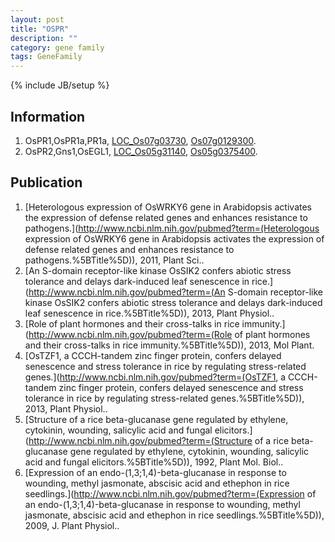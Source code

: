 ```yaml
---
layout: post
title: "OSPR"
description: ""
category: gene family
tags: GeneFamily
---
```

{% include JB/setup %}

## Information
1. OsPR1,OsPR1a,PR1a, [LOC_Os07g03730](http://rice.plantbiology.msu.edu/cgi-bin/ORF_infopage.cgi?orf=LOC_Os07g03730), [Os07g0129300](http://rapdb.dna.affrc.go.jp/viewer/gbrowse_details/irgsp1?name=Os07g0129300).
2. OsPR2,Gns1,OsEGL1, [LOC_Os05g31140](http://rice.plantbiology.msu.edu/cgi-bin/ORF_infopage.cgi?orf=LOC_Os05g31140), [Os05g0375400](http://rapdb.dna.affrc.go.jp/viewer/gbrowse_details/irgsp1?name=Os05g0375400).

## Publication
1. [Heterologous expression of OsWRKY6 gene in Arabidopsis activates the expression of defense related genes and enhances resistance to pathogens.](http://www.ncbi.nlm.nih.gov/pubmed?term=(Heterologous expression of OsWRKY6 gene in Arabidopsis activates the expression of defense related genes and enhances resistance to pathogens.%5BTitle%5D)), 2011, Plant Sci..
2. [An S-domain receptor-like kinase OsSIK2 confers abiotic stress tolerance and delays dark-induced leaf senescence in rice.](http://www.ncbi.nlm.nih.gov/pubmed?term=(An S-domain receptor-like kinase OsSIK2 confers abiotic stress tolerance and delays dark-induced leaf senescence in rice.%5BTitle%5D)), 2013, Plant Physiol..
3. [Role of plant hormones and their cross-talks in rice immunity.](http://www.ncbi.nlm.nih.gov/pubmed?term=(Role of plant hormones and their cross-talks in rice immunity.%5BTitle%5D)), 2013, Mol Plant.
4. [OsTZF1, a CCCH-tandem zinc finger protein, confers delayed senescence and stress tolerance in rice by regulating stress-related genes.](http://www.ncbi.nlm.nih.gov/pubmed?term=(OsTZF1, a CCCH-tandem zinc finger protein, confers delayed senescence and stress tolerance in rice by regulating stress-related genes.%5BTitle%5D)), 2013, Plant Physiol..
5. [Structure of a rice beta-glucanase gene regulated by ethylene, cytokinin, wounding, salicylic acid and fungal elicitors.](http://www.ncbi.nlm.nih.gov/pubmed?term=(Structure of a rice beta-glucanase gene regulated by ethylene, cytokinin, wounding, salicylic acid and fungal elicitors.%5BTitle%5D)), 1992, Plant Mol. Biol..
6. [Expression of an endo-(1,3;1,4)-beta-glucanase in response to wounding, methyl jasmonate, abscisic acid and ethephon in rice seedlings.](http://www.ncbi.nlm.nih.gov/pubmed?term=(Expression of an endo-(1,3;1,4)-beta-glucanase in response to wounding, methyl jasmonate, abscisic acid and ethephon in rice seedlings.%5BTitle%5D)), 2009, J. Plant Physiol..


